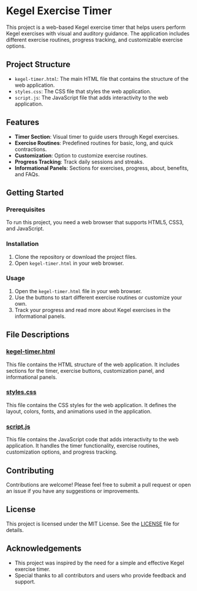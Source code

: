 # Kegel Exercise Timer

This project is a web-based Kegel exercise timer that helps users perform Kegel exercises with visual and auditory guidance. The application includes different exercise routines, progress tracking, and customizable exercise options.

## Project Structure

- `kegel-timer.html`: The main HTML file that contains the structure of the web application.
- `styles.css`: The CSS file that styles the web application.
- `script.js`: The JavaScript file that adds interactivity to the web application.

## Features

- **Timer Section**: Visual timer to guide users through Kegel exercises.
- **Exercise Routines**: Predefined routines for basic, long, and quick contractions.
- **Customization**: Option to customize exercise routines.
- **Progress Tracking**: Track daily sessions and streaks.
- **Informational Panels**: Sections for exercises, progress, about, benefits, and FAQs.

## Getting Started

### Prerequisites

To run this project, you need a web browser that supports HTML5, CSS3, and JavaScript.

### Installation

1. Clone the repository or download the project files.
2. Open `kegel-timer.html` in your web browser.

### Usage

1. Open the `kegel-timer.html` file in your web browser.
2. Use the buttons to start different exercise routines or customize your own.
3. Track your progress and read more about Kegel exercises in the informational panels.

## File Descriptions

### [kegel-timer.html](c:\Users\mario.albornozdocout\projects\test\kegel-exercise\kegel-timer\kegel-timer.html)

This file contains the HTML structure of the web application. It includes sections for the timer, exercise buttons, customization panel, and informational panels.

### [styles.css](c:\Users\mario.albornozdocout\projects\test\kegel-exercise\kegel-timer\styles.css)

This file contains the CSS styles for the web application. It defines the layout, colors, fonts, and animations used in the application.

### [script.js](c:\Users\mario.albornozdocout\projects\test\kegel-exercise\kegel-timer\script.js)

This file contains the JavaScript code that adds interactivity to the web application. It handles the timer functionality, exercise routines, customization options, and progress tracking.

## Contributing

Contributions are welcome! Please feel free to submit a pull request or open an issue if you have any suggestions or improvements.

## License

This project is licensed under the MIT License. See the [LICENSE](LICENSE) file for details.

## Acknowledgements

- This project was inspired by the need for a simple and effective Kegel exercise timer.
- Special thanks to all contributors and users who provide feedback and support.


<!--
**goliathuy/goliathuy** is a ✨ _special_ ✨ repository because its `README.md` (this file) appears on your GitHub profile.

Here are some ideas to get you started:

- 🔭 I’m currently working on ...
- 🌱 I’m currently learning ...
- 👯 I’m looking to collaborate on ...
- 🤔 I’m looking for help with ...
- 💬 Ask me about ...
- 📫 How to reach me: ...
- 😄 Pronouns: ...
- ⚡ Fun fact: ...
-->
